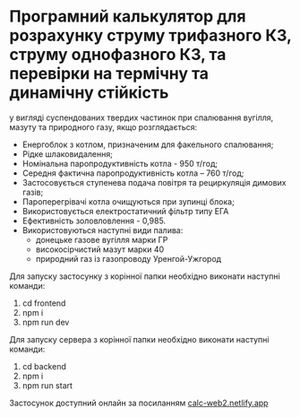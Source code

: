 # Програмний калькулятор для розрахунку струму трифазного КЗ, струму однофазного КЗ, та перевірки на термічну та динамічну стійкість

у вигляді суспендованих твердих частинок при спалювання вугілля, мазуту та природного газу, якщо розглядається:

-   Енергоблок з котлом, призначеним для факельного спалювання;
-   Рідке шлаковидалення;
-   Номінальна паропродуктивність котла - 950 т/год;
-   Середня фактична паропродуктивність котла – 760 т/год;
-   Застосовується ступенева подача повітря та рециркуляція димових газів;
-   Пароперегрівачі котла очищуються при зупинці блока;
-   Використовується електростатичний фільтр типу ЕГА
-   Ефективність золовловлення - 0,985.
-   Використовуються наступні види палива:
    -   донецьке газове вугілля марки ГР
    -   високосірчистий мазут марки 40
    -   природний газ із газопроводу Уренгой-Ужгород

Для запуску застосунку з корінної папки необхідно виконати наступні команди:

1. cd frontend
2. npm i
3. npm run dev

Для запуску сервера з корінної папки необхідно виконати наступні команди:

1. cd backend
2. npm i
3. npm run start

Застосунок доступний онлайн за посиланням [calc-web2.netlify.app](https://calc-web2.netlify.app/)
